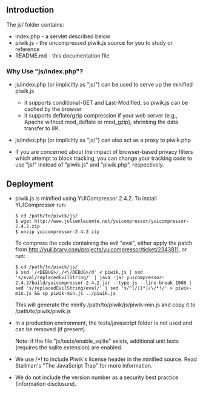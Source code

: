 ## Introduction 

The js/ folder contains:

* index.php - a servlet described below
* piwik.js  - the uncompressed piwik.js source for you to study or reference
* README.md - this documentation file

### Why Use "js/index.php"?

* js/index.php (or implicitly as "js/") can be used to serve up the minified
  piwik.js

    * it supports conditional-GET and Last-Modified, so piwik.js can be cached
      by the browser
    * it supports deflate/gzip compression if your web server (e.g., Apache
      without mod_deflate or mod_gzip), shrinking the data transfer to 8K

* js/index.php (or implicitly as "js/") can also act as a proxy to piwik.php

* If you are concerned about the impact of browser-based privacy filters which
  attempt to block tracking, you can change your tracking code to use "js/"
  instead of "piwik.js" and "piwik.php", respectively.

## Deployment

* piwik.js is minified using YUICompressor 2.4.2.
  To install YUICompressor run:

  ```
  $ cd /path/to/piwik/js/
  $ wget http://www.julienlecomte.net/yuicompressor/yuicompressor-2.4.2.zip
  $ unzip yuicompressor-2.4.2.zip
  ```
    
  To compress the code containing the evil "eval", either apply the patch from
  http://yuilibrary.com/projects/yuicompressor/ticket/2343811,
  or run:

  ```
  $ cd /path/to/piwik/js/
  $ sed '/<DEBUG>/,/<\/DEBUG>/d' < piwik.js | sed 's/eval/replacedEvilString/' | java -jar yuicompressor-2.4.2/build/yuicompressor-2.4.2.jar --type js --line-break 1000 | sed 's/replacedEvilString/eval/' | sed 's/^[/][*]/\/*!/' > piwik-min.js && cp piwik-min.js ../piwik.js
  ```
    
  This will generate the minify /path/to/piwik/js/piwik-min.js and copy it to
  /path/to/piwik/piwik.js

* In a production environment, the tests/javascript folder is not used and can
  be removed (if present).

  Note: if the file "js/tests/enable_sqlite" exists, additional unit tests
  (requires the sqlite extension) are enabled.

* We use /*! to include Piwik's license header in the minified source. Read
  Stallman's "The JavaScript Trap" for more information.

* We do not include the version number as a security best practice
  (information disclosure).
